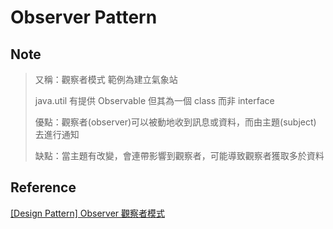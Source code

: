 # Observer Pattern 

## Note
> 
> 又稱：觀察者模式
> 範例為建立氣象站
> 
> java.util 有提供 Observable 但其為一個 class 而非 interface
> 
> 優點：觀察者(observer)可以被動地收到訊息或資料，而由主題(subject) 去進行通知  
>
> 缺點：當主題有改變，會連帶影響到觀察者，可能導致觀察者獲取多於資料 
>  

## Reference

[[Design Pattern] Observer 觀察者模式](https://ithelp.ithome.com.tw/articles/10219264)
